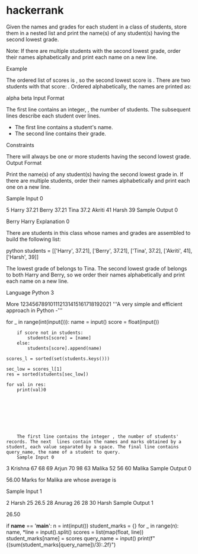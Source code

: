 # hackerrank
Given the names and grades for each student in a class of  students, store them in a nested list and print the name(s) of any student(s) having the second lowest grade.

Note: If there are multiple students with the second lowest grade, order their names alphabetically and print each name on a new line.

Example

The ordered list of scores is , so the second lowest score is . There are two students with that score: . Ordered alphabetically, the names are printed as:

alpha
beta
Input Format

The first line contains an integer, , the number of students.
The  subsequent lines describe each student over  lines.
- The first line contains a student's name.
- The second line contains their grade.

Constraints

There will always be one or more students having the second lowest grade.
Output Format

Print the name(s) of any student(s) having the second lowest grade in. If there are multiple students, order their names alphabetically and print each one on a new line.

Sample Input 0

5
Harry
37.21
Berry
37.21
Tina
37.2
Akriti
41
Harsh
39
Sample Output 0

Berry
Harry
Explanation 0

There are  students in this class whose names and grades are assembled to build the following list:

python students = [['Harry', 37.21], ['Berry', 37.21], ['Tina', 37.2], ['Akriti', 41], ['Harsh', 39]]

The lowest grade of  belongs to Tina. The second lowest grade of  belongs to both Harry and Berry, so we order their names alphabetically and print each name on a new line.

Language
Python 3


More
123456789101112131415161718192021
'''A very simple and efficient approach in Python -'''

for _ in range(int(input())):
        name = input()
        score = float(input())
        
        if score not in students:
            students[score] = [name]
        else:
            students[score].append(name)
    
    scores_l = sorted(set(students.keys()))
    
    sec_low = scores_l[1]
    res = sorted(students[sec_low])
    
    for val in res:
        print(val)0
        
        
        
        
        
        
        
        
        The first line contains the integer , the number of students' records. The next  lines contain the names and marks obtained by a student, each value separated by a space. The final line contains query_name, the name of a student to query.
        Sample Input 0

3
Krishna 67 68 69
Arjun 70 98 63
Malika 52 56 60
Malika
Sample Output 0

56.00
Marks for Malika are  whose average is 

Sample Input 1

2
Harsh 25 26.5 28
Anurag 26 28 30
Harsh
Sample Output 1

26.50




if __name__ == '__main__':
    n = int(input())
    student_marks = {}
    for _ in range(n):
        name, *line = input().split()
        scores = list(map(float, line))
        student_marks[name] = scores
    query_name = input()
    print(f"{(sum(student_marks[query_name])/3):.2f}")
        
        
        
        
        
        
        
        
        
        
        
        
        
        

